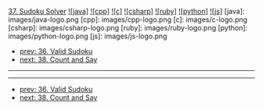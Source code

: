 [37. Sudoku Solver](https://leetcode.com/problems/sudoku-solver/)
[![java]](https://github.com/leetcode-study-group/leetcode-java-solutions/blob/master/037-sudoku-solver.md)
[![cpp]](https://github.com/leetcode-study-group/leetcode-cpp-solutions/blob/master/037-sudoku-solver.md)
[![c]](https://github.com/leetcode-study-group/leetcode-c-solutions/blob/master/037-sudoku-solver.md)
[![csharp]](https://github.com/leetcode-study-group/leetcode-csharp-solutions/blob/master/037-sudoku-solver.md)
[![ruby]](https://github.com/leetcode-study-group/leetcode-ruby-solutions/blob/master/037-sudoku-solver.md)
[![python]](https://github.com/leetcode-study-group/leetcode-python-solutions/blob/master/037-sudoku-solver.md)
[![js]](https://github.com/leetcode-study-group/leetcode-js-solutions/blob/master/037-sudoku-solver.md)
[java]: images/java-logo.png
[cpp]: images/cpp-logo.png
[c]: images/c-logo.png
[csharp]: images/csharp-logo.png
[ruby]: images/ruby-logo.png
[python]: images/python-logo.png
[js]: images/js-logo.png

- [prev: 36. Valid Sudoku](036-valid-sudoku.md)
- [next: 38. Count and Say](038-count-and-say.md)

---


---

- [prev: 36. Valid Sudoku](036-valid-sudoku.md)
- [next: 38. Count and Say](038-count-and-say.md)
